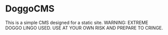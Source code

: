 # DoggoCMS
This is a simple CMS designed for a static site. WARNING: EXTREME DOGGO LINGO USED. USE AT YOUR OWN RISK AND PREPARE TO CRINGE.
